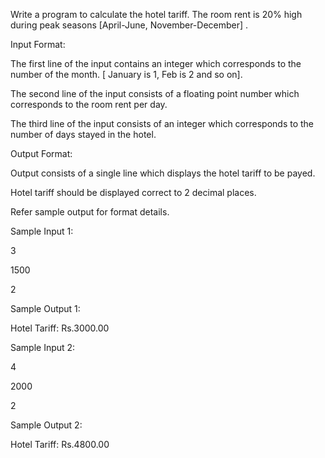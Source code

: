 Write a  program to calculate the hotel tariff. The room rent is 20% high during peak seasons [April-June, November-December] .

Input Format:

The first line of the input contains an integer which corresponds to the number of the month. [ January is 1, Feb is 2 and so on].  

The second line of the input consists of a floating point number which corresponds to the room rent per day. 

The third line of the input consists of an integer which corresponds to the number of days stayed in the hotel.

Output Format:

Output consists of a single line which displays the hotel tariff to be payed.  

Hotel tariff should be displayed correct to 2 decimal places. 

Refer  sample output  for format details.

Sample Input 1:

3

1500

2

Sample Output 1:

Hotel Tariff: Rs.3000.00

Sample Input 2:

4

2000

2

Sample Output 2:

Hotel Tariff: Rs.4800.00
